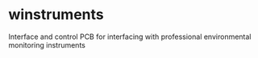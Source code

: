 # winstruments
Interface and control PCB for interfacing with professional environmental monitoring instruments
